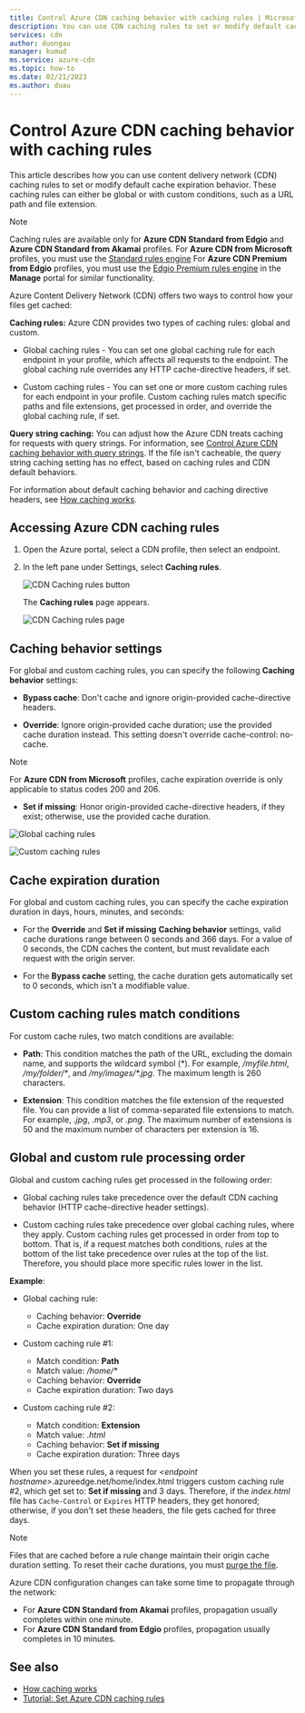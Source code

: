 ```yaml
---
title: Control Azure CDN caching behavior with caching rules | Microsoft Docs
description: You can use CDN caching rules to set or modify default cache expiration behavior both globally and with conditions, such as a URL path and file extensions.
services: cdn
author: duongau
manager: kumud
ms.service: azure-cdn
ms.topic: how-to
ms.date: 02/21/2023
ms.author: duau
---
```


# Control Azure CDN caching behavior with caching rules

This article describes how you can use content delivery network (CDN) caching rules to set or modify default cache expiration behavior. These caching rules can either be global or with custom conditions, such as a URL path and file extension.

> [!NOTE] 
> Caching rules are available only for **Azure CDN Standard from Edgio** and **Azure CDN Standard from Akamai** profiles. For **Azure CDN from Microsoft** profiles, you must use the [Standard rules engine](cdn-standard-rules-engine-reference.md) For **Azure CDN Premium from Edgio** profiles, you must use the [Edgio Premium rules engine](./cdn-verizon-premium-rules-engine.md) in the **Manage** portal for similar functionality.
 
Azure Content Delivery Network (CDN) offers two ways to control how your files get cached:

**Caching rules:** Azure CDN provides two types of caching rules: global and custom.

- Global caching rules - You can set one global caching rule for each endpoint in your profile, which affects all requests to the endpoint. The global caching rule overrides any HTTP cache-directive headers, if set.

- Custom caching rules - You can set one or more custom caching rules for each endpoint in your profile. Custom caching rules match specific paths and file extensions, get processed in order, and override the global caching rule, if set. 

**Query string caching:** You can adjust how the Azure CDN treats caching for requests with query strings. For information, see [Control Azure CDN caching behavior with query strings](cdn-query-string.md). If the file isn't cacheable, the query string caching setting has no effect, based on caching rules and CDN default behaviors.

For information about default caching behavior and caching directive headers, see [How caching works](cdn-how-caching-works.md). 

## Accessing Azure CDN caching rules

1. Open the Azure portal, select a CDN profile, then select an endpoint.

2. In the left pane under Settings, select **Caching rules**.

   ![CDN Caching rules button](./media/cdn-caching-rules/cdn-caching-rules-btn.png)

   The **Caching rules** page appears.

   ![CDN Caching rules page](./media/cdn-caching-rules/cdn-caching-rules-page.png)


## Caching behavior settings
For global and custom caching rules, you can specify the following **Caching behavior** settings:

- **Bypass cache**: Don't cache and ignore origin-provided cache-directive headers.

- **Override**: Ignore origin-provided cache duration; use the provided cache duration instead. This setting doesn't override cache-control: no-cache.

> [!NOTE] 
> For **Azure CDN from Microsoft** profiles, cache expiration override is only applicable to status codes 200 and 206. 

- **Set if missing**: Honor origin-provided cache-directive headers, if they exist; otherwise, use the provided cache duration.

![Global caching rules](./media/cdn-caching-rules/cdn-global-caching-rules.png)

![Custom caching rules](./media/cdn-caching-rules/cdn-custom-caching-rules.png)



## Cache expiration duration
For global and custom caching rules, you can specify the cache expiration duration in days, hours, minutes, and seconds:

- For the **Override** and **Set if missing** **Caching behavior** settings, valid cache durations range between 0 seconds and 366 days. For a value of 0 seconds, the CDN caches the content, but must revalidate each request with the origin server.

- For the **Bypass cache** setting, the cache duration gets automatically set to 0 seconds, which isn't a modifiable value.

## Custom caching rules match conditions

For custom cache rules, two match conditions are available:
 
- **Path**: This condition matches the path of the URL, excluding the domain name, and supports the wildcard symbol (\*). For example, _/myfile.html_, _/my/folder/*_, and _/my/images/*.jpg_. The maximum length is 260 characters.

- **Extension**: This condition matches the file extension of the requested file. You can provide a list of comma-separated file extensions to match. For example, _.jpg_, _.mp3_, or _.png_. The maximum number of extensions is 50 and the maximum number of characters per extension is 16. 

## Global and custom rule processing order
Global and custom caching rules get processed in the following order:

- Global caching rules take precedence over the default CDN caching behavior (HTTP cache-directive header settings). 

- Custom caching rules take precedence over global caching rules, where they apply. Custom caching rules get processed in order from top to bottom. That is, if a request matches both conditions, rules at the bottom of the list take precedence over rules at the top of the list. Therefore, you should place more specific rules lower in the list.

**Example**:
- Global caching rule: 
   - Caching behavior: **Override**
   - Cache expiration duration: One day

- Custom caching rule #1:
   - Match condition: **Path**
   - Match value: _/home/*_
   - Caching behavior: **Override**
   - Cache expiration duration: Two days

- Custom caching rule #2:
   - Match condition: **Extension**
   - Match value: _.html_
   - Caching behavior: **Set if missing**
   - Cache expiration duration: Three days

When you set these rules, a request for _&lt;endpoint hostname&gt;_.azureedge.net/home/index.html triggers custom caching rule #2, which get set to: **Set if missing** and 3 days. Therefore, if the *index.html* file has `Cache-Control` or `Expires` HTTP headers, they get honored; otherwise, if you don't set these headers, the file gets cached for three days.

> [!NOTE] 
> Files that are cached before a rule change maintain their origin cache duration setting. To reset their cache durations, you must [purge the file](cdn-purge-endpoint.md). 
>
> Azure CDN configuration changes can take some time to propagate through the network: 
> - For **Azure CDN Standard from Akamai** profiles, propagation usually completes within one minute. 
> - For **Azure CDN Standard from Edgio** profiles, propagation usually completes in 10 minutes.  
>

## See also

- [How caching works](cdn-how-caching-works.md)
- [Tutorial: Set Azure CDN caching rules](cdn-caching-rules-tutorial.md)
